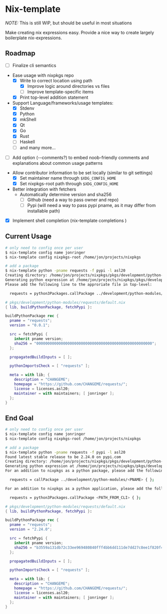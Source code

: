 # Nix-template

*NOTE:* This is still WIP, but should be useful in most situations

Make creating nix expressions easy. Provide a nice way to create largely boilerplate nix-expressions.

## Roadmap

- [ ] Finalize cli semantics
- Ease usage with nixpkgs repo
  - [X] Write to correct location using path
    - [X] Improve logic around directories vs files
    - [ ] Improve template-specific items
  - [X] Print top-level addition statement
- Support Language/frameworks/usage templates:
  - [X] Stdenv
  - [X] Python
  - [X] mkShell
  - [x] Qt
  - [x] Go
  - [x] Rust
  - [ ] Haskell
  - [ ] and many more...
- [ ] Add option (--comments?) to embed noob-friendly comments and explanations about common usage patterns
- Allow contributor information to be set locally (similar to git settings)
  - [X] Set maintainer name through `$XDG_CONFIG_HOME`
  - [X] Set nixpkgs-root path through `$XDG_CONFIG_HOME`
- Better integration with fetchers
  - Automatically determine version and sha256
    - [ ] Github (need a way to pass owner and repo)
    - [ ] Pypi (will need a way to pass pypi pname, as it may differ from installable path)
- [X] Implement shell completion (nix-template completions <SHELL>)

## Current Usage

```bash
# only need to config once per user
$ nix-template config name jonringer
$ nix-template config nixpkgs-root /home/jon/projects/nixpkgs

# add a package
$ nix-template python -pname requests -f pypi -l asl20
Creating directory: /home/jon/projects/nixpkgs/pkgs/development/python-modules/requests/
Generating python expression at /home/jon/projects/nixpkgs/pkgs/development/python-modules/requests/default.nix
Please add the following line to the approriate file in top-level:

  requests = python3Packages.callPackage ../development/python-modules/requests { };
```
```nix
# pkgs/development/python-modules/requests/default.nix
{ lib, buildPythonPackage, fetchPypi }:

buildPythonPackage rec {
  pname = "requests";
  version = "0.0.1";

  src = fetchPypi {
    inherit pname version;
    sha256 = "0000000000000000000000000000000000000000000000000000";
  };

  propagatedBuildInputs = [ ];

  pythonImportsCheck = [ "requests" ];

  meta = with lib; {
    description = "CHANGEME";
    homepage = "https://github.com/CHANGEME/requests/";
    license = licenses.asl20;
    maintainer = with maintainers; [ jonringer ];
  };
}
```


## End Goal

```bash
# only need to config once per user
$ nix-template config name jonringer
$ nix-template config nixpkgs-root /home/jon/projects/nixpkgs

# add a package
$ nix-template python -pname requests -f pypi -l asl20
Found latest stable release to be 2.24.0 on pypi.com
Creating directory: /home/jon/projects/nixpkgs/pkgs/development/python-modules/requests/
Generating python expression at /home/jon/projects/nixpkgs/pkgs/development/python-modules/requests/default.nix
For an addition to nixpkgs as a python package, please add the following to pkgs/top-level/python-packages.nix:

  requests = callPackage ../development/python-modules/<PNAME> { };

For an addition to nixpkgs as a python application, please add the following to pkgs/top-level/all-packages.nix:

  requests = python3Packages.callPackage <PATH_FROM_CLI> { };
```
```nix
# pkgs/development/python-modules/requests/default.nix
{ lib, buildPythonPackage, fetchPypi }:

buildPythonPackage rec {
  pname = "requests";
  version = "2.24.0";

  src = fetchPypi {
    inherit pname version;
    sha256 = "b3559a131db72c33ee969480840fff4bb6dd111de7dd27c8ee1f820f4f00231b";
  };

  propagatedBuildInputs = [ ];

  pythonImportsCheck = [ "requests" ];

  meta = with lib; {
    description = "CHANGEME";
    homepage = "https://github.com/CHANGEME/requests/";
    license = licenses.asl20;
    maintainer = with maintainers; [ jonringer ];
  };
}
```

